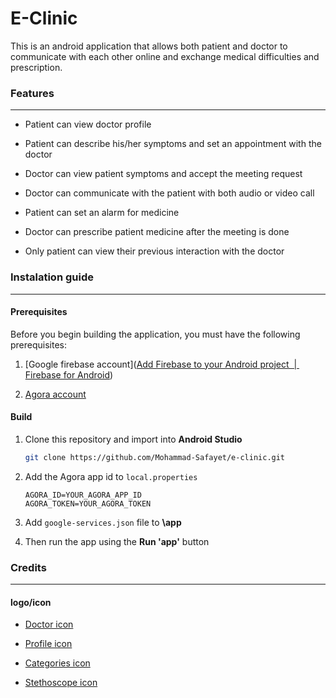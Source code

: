# E-Clinic



This is an android application that allows both patient and doctor to communicate with each other online and exchange medical difficulties and prescription.



### Features

---



- Patient can view doctor profile

- Patient can describe his/her symptoms and set an appointment with the doctor

- Doctor can view patient symptoms and accept the meeting request

- Doctor can communicate with the patient with both audio or video call

- Patient can set an alarm for medicine

- Doctor can prescribe patient medicine after the meeting is done

- Only patient can view their previous interaction with the doctor



### Instalation guide

---



#### Prerequisites

Before you begin building the application, you must have the following prerequisites:



1. [Google firebase account]([Add Firebase to your Android project &nbsp;|&nbsp; Firebase for Android](https://firebase.google.com/docs/android/setup))

2. [Agora account](https://www.agora.io/en/blog/how-to-get-started-with-agora/)



#### Build

1. Clone this repository and import into **Android Studio**
   
   ```bash
   git clone https://github.com/Mohammad-Safayet/e-clinic.git
   ```

2. Add the Agora app id to `local.properties`
   
   ```
   AGORA_ID=YOUR_AGORA_APP_ID
   AGORA_TOKEN=YOUR_AGORA_TOKEN
   ```

3. Add ```google-services.json``` file to **\app** 

4. Then run the app using the **Run 'app'** button



### Credits

---



#### logo/icon

- [Doctor icon](https://www.flaticon.com/authors/amethystdesign)

- [Profile icon](https://www.flaticon.com/authors/freepik)

- [Categories icon](https://www.flaticon.com/authors/dooder)

- [Stethoscope icon](https://www.flaticon.com/authors/smalllikeart)






